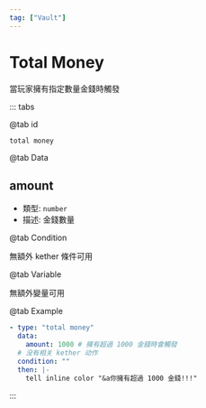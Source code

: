 ```yaml
---
tag: ["Vault"]
---
```


# Total Money

當玩家擁有指定數量金錢時觸發

::: tabs

@tab id

`total money`

@tab Data

## amount <Badge text="必須" type="tip"/>

- 類型: `number`
- 描述: 金錢數量

@tab Condition

無額外 kether 條件可用

@tab Variable

無額外變量可用

@tab Example

```yaml
- type: "total money"
  data:
    amount: 1000 # 擁有超過 1000 金錢時會觸發
  # 没有相关 kether 动作
  condition: ""
  then: |-
    tell inline color "&a你擁有超過 1000 金錢!!!"
```

:::